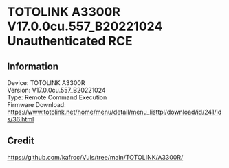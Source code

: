 # TOTOLINK A3300R V17.0.0cu.557_B20221024 Unauthenticated RCE

## Information
Device: TOTOLINK A3300R<br>
Version: V17.0.0cu.557_B20221024<br>
Type: Remote Command Execution<br>
Firmware Download: https://www.totolink.net/home/menu/detail/menu_listtpl/download/id/241/ids/36.html<br>

## Credit
https://github.com/kafroc/Vuls/tree/main/TOTOLINK/A3300R/
